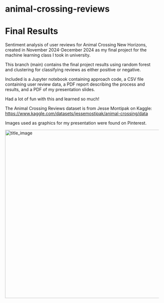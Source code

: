 # animal-crossing-reviews
# Final Results
Sentiment analysis of user reviews for Animal Crossing New Horizons, created in November 2024-December 2024 as my final project for the machine learning class I took in university. 

This branch (main) contains the final project results using random forest and clustering for classifying reviews as either positive or negative.

Included is a Jupyter notebook containing approach code, a CSV file containing user review data, a PDF report describing the process and results, and a PDF of my presentation slides.

Had a lot of fun with this and learned so much!

The Animal Crossing Reviews dataset is from Jesse Montipak on Kaggle:
https://www.kaggle.com/datasets/jessemostipak/animal-crossing/data

Images used as graphics for my presentation were found on Pinterest.


<img width="982" height="553" alt="title_image" src="https://github.com/user-attachments/assets/ae5f2069-c227-4c43-b106-cea4012260cb" />

